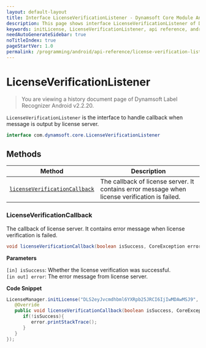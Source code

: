 ```yaml
---
layout: default-layout
title: Interface LicenseVerificationListener - Dynamsoft Core Module Android API Reference
description: This page shows interface LicenseVerificationListener of Dynamsoft Core Module for Android SDK.
keywords: initLicense, LicenseVerificationListener, api reference, android
needAutoGenerateSidebar: true
noTitleIndex: true
pageStartVer: 1.0
permalink: /programming/android/api-reference/license-verification-listener.html
---
```


# LicenseVerificationListener

> You are viewing a history document page of Dynamsoft Label Recognizer Android v2.2.20.

`LicenseVerificationListener` is the interface to handle callback when message is output by license server.

```java
interface com.dynamsoft.core.LicenseVerificationListener
```

## Methods

| Method               | Description |
|----------------------|-------------|
| [`licenseVerificationCallback`](#licenseverificationcallback) | The callback of license server. It contains error message when license verification is failed. |

### LicenseVerificationCallback

The callback of license server. It contains error message when license verification is failed.

```java
void licenseVerificationCallback(boolean isSuccess, CoreException error);
```

**Parameters**

`[in] isSuccess`: Whether the license verification was successful.  
`[in out] error`: The error message from license server.

**Code Snippet**

```java
LicenseManager.initLicense("DLS2eyJvcmdhbml6YXRpb25JRCI6IjIwMDAwMSJ9", MainActivity.this, new LicenseVerificationListener() {
   @Override
   public void licenseVerificationCallback(boolean isSuccess, CoreException error) {
      if(!isSuccess){
         error.printStackTrace();
      }
   }
});
```
